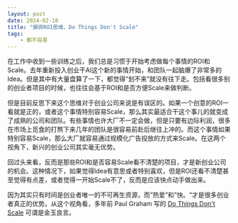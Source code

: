 ```yaml
---
layout: post
date: 2024-02-10
title: "摒弃ROI思维，Do Things Don't Scale"
tags:
    - 都不容易
---
```


在工作中收到一些训练之后，我们总是习惯于开始考虑做每个事情的ROI和Scale。去年重新投入创业干AI这个新的事情开始，和团队一起脑爆了非常多的Idea。但是其中有大量盘算了一下，都觉得“划不来”就没有往下走。包括看很多别的创业者项目的时候，也往往会基于ROI和是否方便Scale来做判断。

但是目前反思下来这个思维对于创业公司来说是有误区的。如果一个创意的ROI一看就是正的，或者这个事情特别容易Scale，那么其实最适合干这个事儿的就变成了成熟的公司和团队。有些事情也许大厂不一定会做，但是只要有边际利润，很多在市场上觅食的打熬下来几年的团队是很容易前赴后继往上冲的。而这个事情如果特别容易Scale，那么大厂就容易通过规模化广告投放的方式来Scale。在这两个视角下，新兴的创业公司其实毫无优势。

回过头来看，反而是那些ROI和是否容易Scale看不清楚的项目，才是新创业公司的机会。这种情况下，如果觉得Idea有意思或者特别喜欢，但是ROI还看不清楚甚至觉得有点差，或者觉得一开始Scale不了，反而是应该快点动手做出来。

因为其实只有时间是创业者唯一的不可再生资源，而“热爱”和”快。“才是很多创业者真正的优势。从这个视角看，多年前 Paul Graham 写的 [Do Things Don't Scale](https://paulgraham.com/ds.html) 可谓是金玉良言。


